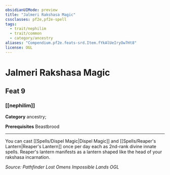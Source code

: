 ```yaml
---
obsidianUIMode: preview
title: "Jalmeri Rakshasa Magic"
cssclasses: pf2e,pf2e-spell
tags:
  - trait/nephilim
  - trait/common
  - category/ancestry
aliases: "Compendium.pf2e.feats-srd.Item.fYkAlUeIryOw7Ht8"
license: OGL
---
```

# Jalmeri Rakshasa Magic
## Feat 9
### [[nephilim]]

**Category** ancestry; 



**Prerequisites** Beastbrood
* * *
You can cast [[Spells/Dispel Magic|Dispel Magic]] and [[Spells/Reaper's Lantern|Reaper's Lantern]] once per day each as 2nd-rank divine innate spells. Reaper's lantern manifests as a lantern shaped like the head of your rakshasa incarnation.

*Source: Pathfinder Lost Omens Impossible Lands*
*OGL*